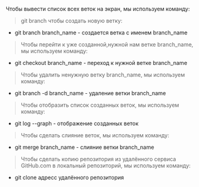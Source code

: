 Чтобы вывести список всех веток на экран, мы используем команду:
> git branch
чтобы создать новую ветку:
+ git branch branch_name - создается ветка с именем branch_name
> Чтобы перейти к уже созданной,нужной нам ветке branch_name, мы используем команду:
+ git checkout branch_name - переход к нужной ветке branch_name
>Чтобы удалить ненужную ветку branch_name, мы используем команду:
+ git branch -d branch_name - удаление ветки branch_name
>Чтобы отобразить список созданных веток, мы используем команду:
+ git log --graph - отображение созданных веток
>Чтобы сделать слияние веток, мы используем команду:
+ git merge branch_name - слияние ветки branch_name
>Чтобы сделать копию репозитория из удалённого сервиса GitHub.com в локальный репозиторий, мы используем команду:
+ git clone адресс удалённого репозитория